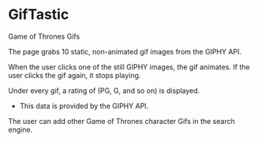 # GifTastic
Game of Thrones Gifs

The page grabs 10 static, non-animated gif images from the GIPHY API.

When the user clicks one of the still GIPHY images, the gif animates. If the user clicks the gif again, it stops playing.

Under every gif, a rating of (PG, G, and so on) is displayed.
* This data is provided by the GIPHY API.

The user can add other Game of Thrones character Gifs in the search engine.
